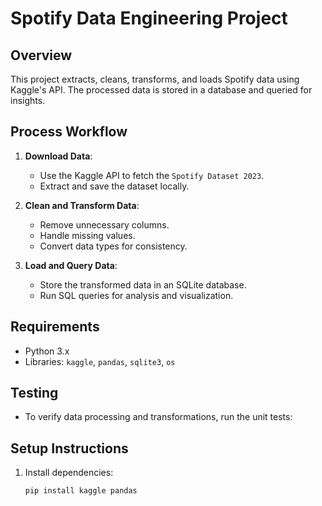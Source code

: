 # Spotify Data Engineering Project

## **Overview**
This project extracts, cleans, transforms, and loads Spotify data using Kaggle's API. The processed data is stored in a database and queried for insights.

## **Process Workflow**
1. **Download Data**:  
   - Use the Kaggle API to fetch the `Spotify Dataset 2023`.  
   - Extract and save the dataset locally.  

2. **Clean and Transform Data**:  
   - Remove unnecessary columns.  
   - Handle missing values.  
   - Convert data types for consistency.  

3. **Load and Query Data**:  
   - Store the transformed data in an SQLite database.  
   - Run SQL queries for analysis and visualization.  

## **Requirements**
- Python 3.x  
- Libraries: `kaggle`, `pandas`, `sqlite3`, `os`

## Testing
- To verify data processing and transformations, run the unit tests:


## **Setup Instructions**
1. Install dependencies:  
   ```bash
   pip install kaggle pandas
